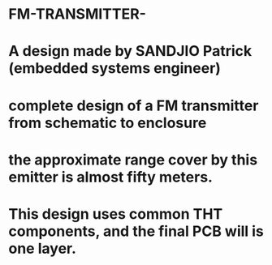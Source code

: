 # FM-TRANSMITTER-
# A design made by SANDJIO Patrick (embedded systems engineer)
# complete design of a FM transmitter from schematic to enclosure
# the approximate range cover by this emitter is almost fifty meters.
# This design uses common THT components, and the final PCB will is one layer. 
